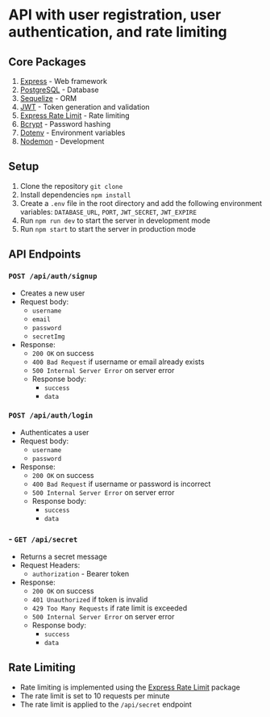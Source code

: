 # API with user registration, user authentication, and rate limiting


## Core Packages

1. [Express](https://expressjs.com/) - Web framework
2. [PostgreSQL](https://www.postgresql.org/) - Database
3. [Sequelize](https://sequelize.org/) - ORM
4. [JWT](https://jwt.io/) - Token generation and validation
5. [Express Rate Limit](https://www.npmjs.com/package/express-rate-limit) - Rate limiting
6. [Bcrypt](https://www.npmjs.com/package/bcrypt) - Password hashing
7. [Dotenv](https://www.npmjs.com/package/dotenv) - Environment variables
8. [Nodemon](https://www.npmjs.com/package/nodemon) - Development

## Setup

1. Clone the repository `git clone`
2. Install dependencies `npm install`
3. Create a `.env` file in the root directory and add the following environment variables: `DATABASE_URL`, `PORT`, `JWT_SECRET`, `JWT_EXPIRE`
4. Run `npm run dev` to start the server in development mode
5. Run `npm start` to start the server in production mode

## API Endpoints

### `POST /api/auth/signup`

- Creates a new user
- Request body:
  - `username`
  - `email`
  - `password`
  - `secretImg`
- Response:
  - `200 OK` on success
  - `400 Bad Request` if username or email already exists
  - `500 Internal Server Error` on server error
  - Response body:
    - `success`
    - `data`

### `POST /api/auth/login`

- Authenticates a user
- Request body:
  - `username`
  - `password`
- Response:
  - `200 OK` on success
  - `400 Bad Request` if username or password is incorrect
  - `500 Internal Server Error` on server error
  - Response body:
    - `success`
    - `data`

### - `GET /api/secret`

- Returns a secret message
- Request Headers:
    - `authorization` - Bearer token
- Response:
  - `200 OK` on success
  - `401 Unauthorized` if token is invalid
  - `429 Too Many Requests` if rate limit is exceeded
  - `500 Internal Server Error` on server error
  - Response body:
    - `success`
    - `data`

## Rate Limiting

- Rate limiting is implemented using the [Express Rate Limit](https://www.npmjs.com/package/express-rate-limit) package
- The rate limit is set to 10 requests per minute
- The rate limit is applied to the `/api/secret` endpoint


